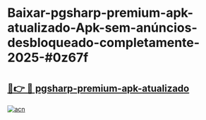# Baixar-pgsharp-premium-apk-atualizado-Apk-sem-anúncios-desbloqueado-completamente-2025-#0z67f

# <h2><a href="https://ainizakaria.my?title=pgsharp-premium-apk-atualizado&ref=24M">🔗👉 🔴 pgsharp-premium-apk-atualizado</a></h2>

[![acn](https://github.com/user-attachments/assets/0f9c940e-d8b0-45ae-aac7-cd30a18b3e1c)](https://ainizakaria.my?title=pgsharp-premium-apk-atualizado&ref=24M)

